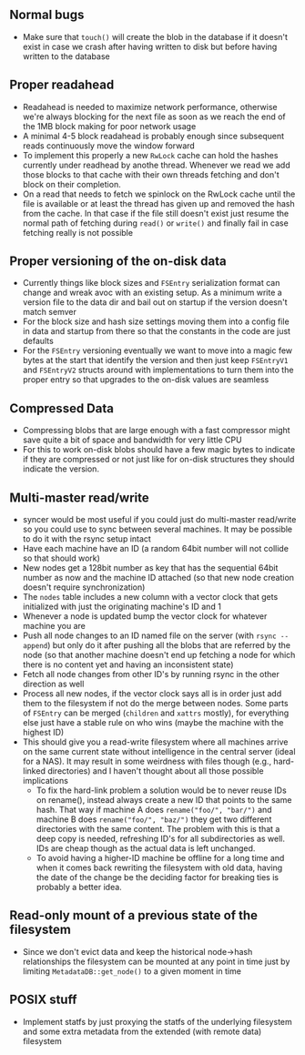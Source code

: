 Normal bugs
-----------

  - Make sure that `touch()` will create the blob in the database if it doesn't exist in case we crash after having written to disk but before having written to the database

Proper readahead
----------------

  - Readahead is needed to maximize network performance, otherwise we're always blocking for the next file as soon as we reach the end of the 1MB block making for poor network usage
  - A minimal 4-5 block readahead is probably enough since subsequent reads continuously move the window forward
  - To implement this properly a new `RwLock` cache can hold the hashes currently under readhead by anothe thread. Whenever we read we add those blocks to that cache with their own threads fetching and don't block on their completion.
  - On a read that needs to fetch we spinlock on the RwLock cache until the file is available or at least the thread has given up and removed the hash from the cache. In that case if the file still doesn't exist just resume the normal path of fetching during `read()` or `write()` and finally fail in case fetching really is not possible

Proper versioning of the on-disk data
-------------------------------------

  - Currently things like block sizes and `FSEntry` serialization format can change and wreak avoc with an existing setup. As a minimum write a version file to the data dir and bail out on startup if the version doesn't match semver
  - For the block size and hash size settings moving them into a config file in data and startup from there so that the constants in the code are just defaults
  - For the `FSEntry` versioning eventually we want to move into a magic few bytes at the start that identify the version and then just keep `FSEntryV1` and `FSEntryV2` structs around with implementations to turn them into the proper entry so that upgrades to the on-disk values are seamless

Compressed Data
---------------

  - Compressing blobs that are large enough with a fast compressor might save quite a bit of space and bandwidth for very little CPU
  - For this to work on-disk blobs should have a few magic bytes to indicate if they are compressed or not just like for on-disk structures they should indicate the version.

Multi-master read/write
-----------------------

  - syncer would be most useful if you could just do multi-master read/write so you could use to sync between several machines. It may be possible to do it with the rsync setup intact
  - Have each machine have an ID (a random 64bit number will not collide so that should work)
  - New nodes get a 128bit number as key that has the sequential 64bit number as now and the machine ID attached (so that new node creation doesn't require synchronization)
  - The `nodes` table includes a new column with a vector clock that gets initialized with just the originating machine's ID and 1
  - Whenever a node is updated bump the vector clock for whatever machine you are
  - Push all node changes to an ID named file on the server (with `rsync --append`) but only do it after pushing all the blobs that are referred by the node (so that another machine doesn't end up fetching a node for which there is no content yet and having an inconsistent state)
  - Fetch all node changes from other ID's by running rsync in the other direction as well
  - Process all new nodes, if the vector clock says all is in order just add them to the filesystem if not do the merge between nodes. Some parts of `FSEntry` can be merged (`children` and `xattrs` mostly), for everything else just have a stable rule on who wins (maybe the machine with the highest ID)
  - This should give you a read-write filesystem where all machines arrive on the same current state without intelligence in the central server (ideal for a NAS). It may result in some weirdness with files though (e.g., hard-linked directories) and I haven't thought about all those possible implications
    - To fix the hard-link problem a solution would be to never reuse IDs on rename(), instead always create a new ID that points to the same hash. That way if machine A does `rename("foo/", "bar/")` and machine B does `rename("foo/", "baz/")` they get two different directories with the same content. The problem with this is that a deep copy is needed, refreshing ID's for all subdirectories as well. IDs are cheap though as the actual data is left unchanged.
    - To avoid having a higher-ID machine be offline for a long time and when it comes back rewriting the filesystem with old data, having the date of the change be the deciding factor for breaking ties is probably a better idea.

Read-only mount of a previous state of the filesystem
-----------------------------------------------------

  - Since we don't evict data and keep the historical node->hash relationships the filesystem can be mounted at any point in time just by limiting `MetadataDB::get_node()` to a given moment in time

POSIX stuff
-----------

  - Implement statfs by just proxying the statfs of the underlying filesystem and some extra metadata from the extended (with remote data) filesystem
